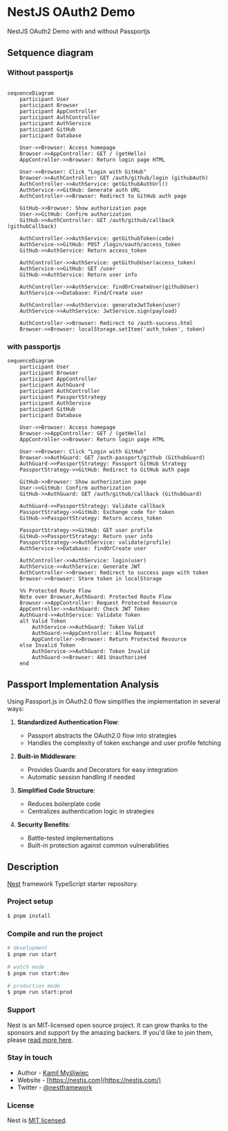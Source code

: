 # NestJS OAuth2 Demo

NestJS OAuth2 Demo with and without Passportjs

## Setquence diagram

### Without passportjs

```mermaid

sequenceDiagram
    participant User
    participant Browser
    participant AppController
    participant AuthController
    participant AuthService
    participant GitHub
    participant Database

    User->>Browser: Access homepage
    Browser->>AppController: GET / (getHello)
    AppController->>Browser: Return login page HTML

    User->>Browser: Click "Login with GitHub"
    Browser->>AuthController: GET /auth/github/login (githubAuth)
    AuthController->>AuthService: getGithubAuthUrl()
    AuthService->>GitHub: Generate auth URL
    AuthController->>Browser: Redirect to GitHub auth page

    GitHub->>Browser: Show authorization page
    User->>GitHub: Confirm authorization
    GitHub->>AuthController: GET /auth/github/callback (githubCallback)

    AuthController->>AuthService: getGithubToken(code)
    AuthService->>GitHub: POST /login/oauth/access_token
    GitHub->>AuthService: Return access_token

    AuthController->>AuthService: getGithubUser(access_token)
    AuthService->>GitHub: GET /user
    GitHub->>AuthService: Return user info

    AuthController->>AuthService: findOrCreateUser(githubUser)
    AuthService->>Database: Find/Create user

    AuthController->>AuthService: generateJwtToken(user)
    AuthService->>AuthService: JwtService.sign(payload)

    AuthController->>Browser: Redirect to /auth-success.html
    Browser->>Browser: localStorage.setItem('auth_token', token)
```

### with passportjs

```mermaid
sequenceDiagram
    participant User
    participant Browser
    participant AppController
    participant AuthGuard
    participant AuthController
    participant PassportStrategy
    participant AuthService
    participant GitHub
    participant Database

    User->>Browser: Access homepage
    Browser->>AppController: GET / (getHello)
    AppController->>Browser: Return login page HTML

    User->>Browser: Click "Login with GitHub"
    Browser->>AuthGuard: GET /auth-passport/github (GithubGuard)
    AuthGuard->>PassportStrategy: Passport GitHub Strategy
    PassportStrategy->>GitHub: Redirect to GitHub auth page

    GitHub->>Browser: Show authorization page
    User->>GitHub: Confirm authorization
    GitHub->>AuthGuard: GET /auth/github/callback (GithubGuard)

    AuthGuard->>PassportStrategy: Validate callback
    PassportStrategy->>GitHub: Exchange code for token
    GitHub->>PassportStrategy: Return access_token

    PassportStrategy->>GitHub: GET user profile
    GitHub->>PassportStrategy: Return user info
    PassportStrategy->>AuthService: validate(profile)
    AuthService->>Database: findOrCreate user

    AuthController->>AuthService: login(user)
    AuthService->>AuthService: Generate JWT
    AuthController->>Browser: Redirect to success page with token
    Browser->>Browser: Store token in localStorage

    %% Protected Route Flow
    Note over Browser,AuthGuard: Protected Route Flow
    Browser->>AppController: Request Protected Resource
    AppController->>AuthGuard: Check JWT Token
    AuthGuard->>AuthService: Validate Token
    alt Valid Token
        AuthService->>AuthGuard: Token Valid
        AuthGuard->>AppController: Allow Request
        AppController->>Browser: Return Protected Resource
    else Invalid Token
        AuthService->>AuthGuard: Token Invalid
        AuthGuard->>Browser: 401 Unauthorized
    end
```

## Passport Implementation Analysis

Using Passport.js in OAuth2.0 flow simplifies the implementation in several ways:

1. **Standardized Authentication Flow**:

   - Passport abstracts the OAuth2.0 flow into strategies
   - Handles the complexity of token exchange and user profile fetching

2. **Built-in Middleware**:

   - Provides Guards and Decorators for easy integration
   - Automatic session handling if needed

3. **Simplified Code Structure**:

   - Reduces boilerplate code
   - Centralizes authentication logic in strategies

4. **Security Benefits**:
   - Battle-tested implementations
   - Built-in protection against common vulnerabilities

## Description

[Nest](https://github.com/nestjs/nest) framework TypeScript starter repository.

### Project setup

```bash
$ pnpm install
```

### Compile and run the project

```bash
# development
$ pnpm run start

# watch mode
$ pnpm run start:dev

# production mode
$ pnpm run start:prod
```

### Support

Nest is an MIT-licensed open source project. It can grow thanks to the sponsors and support by the amazing backers. If you'd like to join them, please [read more here](https://docs.nestjs.com/support).

### Stay in touch

- Author - [Kamil Myśliwiec](https://twitter.com/kammysliwiec)
- Website - [https://nestjs.com](https://nestjs.com/)
- Twitter - [@nestframework](https://twitter.com/nestframework)

### License

Nest is [MIT licensed](https://github.com/nestjs/nest/blob/master/LICENSE).
